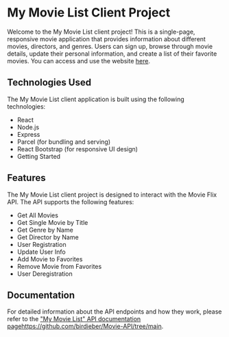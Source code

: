 # **My Movie List Client Project** 
Welcome to the My Movie List client project! This is a single-page, responsive movie application that provides information about different movies, directors, and genres. Users can sign up, browse through movie details, update their personal information, and create a list of their favorite movies. You can access and use the website [here](https://mymovielistj.netlify.app/).

## **Technologies Used**
The My Movie List client application is built using the following technologies:

- React
- Node.js
- Express
- Parcel (for bundling and serving)
- React Bootstrap (for responsive UI design)
- Getting Started

## Features
The My Movie List client project is designed to interact with the Movie Flix API. The API supports the following features:

- Get All Movies
- Get Single Movie by Title
- Get Genre by Name
- Get Director by Name
- User Registration
- Update User Info
- Add Movie to Favorites
- Remove Movie from Favorites
- User Deregistration

## Documentation
For detailed information about the API endpoints and how they work, please refer to the ["My Movie List" API documentation page](https://github.com/birdieber/Movie-API/tree/main)https://github.com/birdieber/Movie-API/tree/main.
